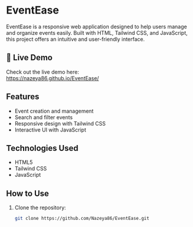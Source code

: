 # EventEase

EventEase is a responsive web application designed to help users manage and organize events easily. Built with HTML, Tailwind CSS, and JavaScript, this project offers an intuitive and user-friendly interface.

## 🚀 Live Demo

Check out the live demo here:  
https://nazeya86.github.io/EventEase/

## Features

- Event creation and management
- Search and filter events
- Responsive design with Tailwind CSS
- Interactive UI with JavaScript

## Technologies Used

- HTML5
- Tailwind CSS
- JavaScript

## How to Use

1. Clone the repository:
   ```bash
   git clone https://github.com/Nazeya86/EventEase.git
